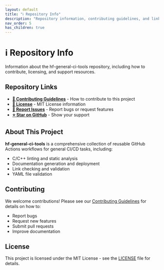 ```yaml
---
layout: default
title: "ℹ️ Repository Info"
description: "Repository information, contributing guidelines, and links"
nav_order: 5
has_children: true
---
```


# ℹ️ Repository Info

Information about the hf-general-ci-tools repository, including how to contribute, licensing, and support resources.

## Repository Links

- **[🤝 Contributing Guidelines](https://github.com/n3b3x/hf-general-ci-tools/blob/main/CONTRIBUTING.md)** - How to contribute to this project
- **[📄 License](https://github.com/n3b3x/hf-general-ci-tools/blob/main/LICENSE)** - MIT License information
- **[🐛 Report Issues](https://github.com/n3b3x/hf-general-ci-tools/issues)** - Report bugs or request features
- **[⭐ Star on GitHub](https://github.com/n3b3x/hf-general-ci-tools/stargazers)** - Show your support

## About This Project

**hf-general-ci-tools** is a comprehensive collection of reusable GitHub Actions workflows for general CI/CD tasks, including:

- C/C++ linting and static analysis
- Documentation generation and deployment
- Link checking and validation
- YAML file validation

## Contributing

We welcome contributions! Please see our [Contributing Guidelines](https://github.com/n3b3x/hf-general-ci-tools/blob/main/CONTRIBUTING.md) for details on how to:

- Report bugs
- Request new features
- Submit pull requests
- Improve documentation

## License

This project is licensed under the MIT License - see the [LICENSE](https://github.com/n3b3x/hf-general-ci-tools/blob/main/LICENSE) file for details.
